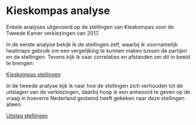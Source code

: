 # Kieskompas analyse

Enkele analyses uitgevoerd op de stellingen van Kieskompas voor de Tweede Kamer verkiezingen van 2017.

In de eerste analyse bekijk ik de stellingen zelf, waarbij ik voornamelijk heatmaps gebruik om een vergelijking te kunnen maken tussen de partijen en de stellingen. Tevens kijk ik naar correlaties en afstanden om dit in beeld te brengen:

[Kieskompas stellingen](https://github.com/theunis/kieskompas-analyse/blob/master/Kieskompas.md)

In de tweede analyse kijk ik naar hoe de stellingen zich verhouden tot de uitslagen van de verkiezingen, daarbij hoop ik een antwoord te geven op de vraag in hoeverre Nederland gestemd heeft gekeken naar deze stellingen alleen:

[Uitslag stellingen](https://github.com/theunis/kieskompas-analyse/blob/master/Uitslag_stellingen.md)
